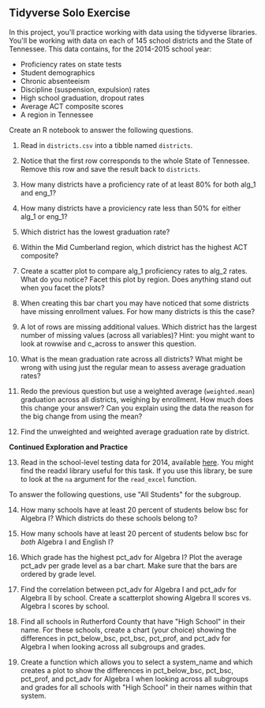 ## Tidyverse Solo Exercise

In this project, you'll practice working with data using the tidyverse libraries. 
You'll be working with data on each of 145 school districts and the State of Tennessee. This data contains, for the 2014-2015 school year:
* Proficiency rates on state tests
* Student demographics
* Chronic absenteeism
* Discipline (suspension, expulsion) rates
* High school graduation, dropout rates
* Average ACT composite scores
* A region in Tennessee  

Create an R notebook to answer the following questions.

1. Read in `districts.csv` into a tibble named `districts`.

2. Notice that the first row corresponds to the whole State of Tennessee. Remove this row and save the result back to `districts`.

3. How many districts have a proficiency rate of at least 80% for both alg_1 and eng_1?

4. How many districts have a proviciency rate less than 50% for either alg_1 or eng_1?

5. Which district has the lowest graduation rate?

6. Within the Mid Cumberland region, which district has the highest ACT composite?

7. Create a scatter plot to compare alg_1 proficiency rates to alg_2 rates. What do you notice? Facet this plot by region. Does anything stand out when you facet the plots?

8. When creating this bar chart you may have noticed that some districts have missing enrollment values. For how many districts is this the case?

9. A lot of rows are missing additional values. Which district has the largest number of missing values (across all variables)? Hint: you might want to look at rowwise and c_across to answer this question.

10. What is the mean graduation rate across all districts? What might be wrong with using just the regular mean to assess average graduation rates?

11. Redo the previous question but use a weighted average (`weighted.mean`) graduation across all districts, weighing by enrollment. How much does this change your answer? Can you explain using the data the reason for the big change from using the mean?

12. Find the unweighted and weighted average graduation rate by district.

**Continued Exploration and Practice**

13. Read in the school-level testing data for 2014, available [here](https://www.tn.gov/content/dam/tn/education/data/data_2014_state_base.xlsx). You might find the readxl library useful for this task. If you use this library, be sure to look at the `na` argument for the `read_excel` function.

To answer the following questions, use "All Students" for the subgroup. 

14. How many schools have at least 20 percent of students below bsc for Algebra I? Which districts do these schools belong to?

15. How many schools have at least 20 percent of students below bsc for _both_ Algebra I and English I?

16. Which grade has the highest pct_adv for Algebra I? Plot the average pct_adv per grade level as a bar chart. Make sure that the bars are ordered by grade level.

17. Find the correlation between pct_adv for Algebra I and pct_adv for Algebra II by school. Create a scatterplot showing Algebra II scores vs. Algebra I scores by school.

18. Find all schools in Rutherford County that have "High School" in their name. For these schools, create a chart (your choice) showing the differences in pct_below_bsc, pct_bsc, pct_prof, and pct_adv for Algebra I when looking across all subgroups and grades.

19. Create a function which allows you to select a system_name and which creates a plot to show the differences in pct_below_bsc, pct_bsc, pct_prof, and pct_adv for Algebra I when looking across all subgroups and grades for all schools with "High School" in their names within that system.